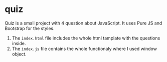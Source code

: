 # quiz 

Quiz is a small project with 4 question about JavaScript. It uses Pure JS and Bootstrap for the styles.

1. The `index.html` file includes the whole html tamplate with the questions inside. 
2. The `index.js` file contains the whole functionaly where I used window object.
